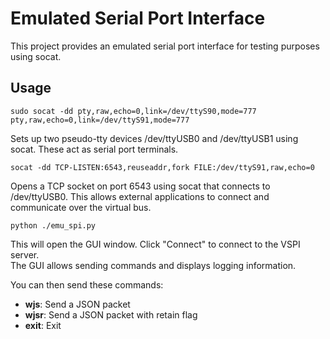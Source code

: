 # Emulated Serial Port Interface
This project provides an emulated serial port interface for testing purposes using socat.

## Usage
```
sudo socat -dd pty,raw,echo=0,link=/dev/ttyS90,mode=777 pty,raw,echo=0,link=/dev/ttyS91,mode=777
```
Sets up two pseudo-tty devices /dev/ttyUSB0 and /dev/ttyUSB1 using socat. These act as serial port terminals.

```
socat -dd TCP-LISTEN:6543,reuseaddr,fork FILE:/dev/ttyS91,raw,echo=0
```
Opens a TCP socket on port 6543 using socat that connects to /dev/ttyUSB0. This allows external applications to connect and communicate over the virtual bus.

```
python ./emu_spi.py
```
This will open the GUI window. Click "Connect" to connect to the VSPI server.  
The GUI allows sending commands and displays logging information.

You can then send these commands:  
- **wjs**: Send a JSON packet
- **wjsr**: Send a JSON packet with retain flag
- **exit**: Exit
